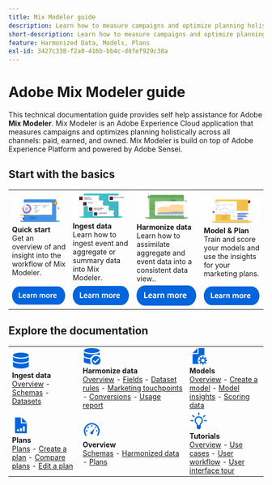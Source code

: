 ```yaml
---
title: Mix Modeler guide
description: Learn how to measure campaigns and optimize planning holistically across all channels with Mix Modeler.
short-description: Learn how to measure campaigns and optimize planning holistically across all channels with Mix Modeler.
feature: Harmonized Data, Models, Plans
exl-id: 3427c338-f2a0-416b-bb4c-d8fef929c38a
---
```

# Adobe Mix Modeler guide

This technical documentation guide provides self help assistance for Adobe **Mix Modeler**. Mix Modeler is an Adobe Experience Cloud application that measures campaigns and optimizes planning holistically across all channels: paid, earned, and owned. Mix Modeler is build on top of Adobe Experience Platform and powered by Adobe Sensei. 

## Start with the basics

<table style="table-layout:fixed">
  <tr style="border: 0;">
    <td>
    <a href="/help/overview.md"><img src="./assets/whatis-mm.png"></a>
    <div><strong>Quick start</strong><br/>Get an overview of and insight into the workflow of Mix Modeler.</div>
    </td>
    <td>
    <a href="/help/ingest-data/overview.md"><img src="./assets/data-ingestion-mm.png"></a>
    <div><strong>Ingest data</strong><br/>Learn how to ingest event and aggregate or summary data into Mix Modeler.</div>
    </td>
    <td>
    <a href="/help/harmonize-data/overview.md"><img src="./assets/plan-mm.png"/></a>
    <div><strong>Harmonize data</strong><br/>Learn how to assimilate  aggregate and event data into a consistent data view.. 
    </div>
    </td>
    <td>
    <a href="/help/models/overview.md"><img src="./assets/models-mm.png"></a>
    <div><strong>Model & Plan</strong><br/>Train and score your models and use the insights for your marketing plans.</div>
    </td>
  </tr>
  <tr style="border: 0;">
    <td align="center"><a href="/help/overview.md"><img src="./assets/learn-more-button.svg"></a></td>
    <td align="center"><a href="/help/ingest-data/overview.md"><img src="./assets/learn-more-button.svg"></a></td>
    <td align="center"><a href="/help/harmonize-data/overview.md"><img src="./assets/learn-more-button.svg"></a></td>
    <td align="center"><a href="/help/models/overview.md"><img src="./assets/learn-more-button.svg"></a></td>
    </tr>
</table>


## Explore the documentation

<table style="table-layout:auto">
  <tr style="border: 0;">
    <td>
      <img src="./assets/Data.svg" width="35px"><br/>
      <strong>Ingest data</strong><br/><a href="/help/ingest-data/overview.md">Overview</a> - <a href="/help/ingest-data/schemas.md">Schemas</a> - <a href="/help/ingest-data/datasets.md">Datasets</a> 
    </td>
    <td>
      <img src="./assets/DataCheck.svg" width="35px"><br/>
      <strong>Harmonize data</strong><br/><a href="/help/harmonize-data/overview.md">Overview</a> - <a href="/help/harmonize-data/fields.md">Fields</a>  - <a href="/help/harmonize-data/dataset-rules.md">Dataset rules</a> - <a href="/help/harmonize-data/marketing-touchpoints.md">Marketing touchpoints</a> - <a href="/help/harmonize-data/conversions.md">Conversions</a> - <a href="/help/harmonize-data/usage-report.md">Usage report</a>  
    </td>
    <td>
      <img src="./assets/FileGear.svg" width="35px"><br/>
      <strong>Models</strong><br/><a href="/help/models/overview.md">Overview</a> - <a href="/help/models/create.md">Create a model</a> - <a href="/help/models/insights.md">Model insights</a> - <a href="/help/models/scoring-data.md">Scoring data</a>
    </td>
  </tr>
  <tr style="border: 0;">
    <td>
      <img src="./assets/FileChart.svg" width="35px"><br/>
      <strong>Plans</strong><br/><a href="/help/plans/overview.md">Plans</a> - <a href="/help/plans/create.md">Create a plan</a> - <a href="/help/plans/compare.md">Compare plans</a> - <a href="/help/plans/edit.md">Edit a plan</a>
    </td>
    <td>
      <img src="./assets/Dashboard.svg" width="35px"><br/>
      <strong>Overview</strong><br/><a href="/help/dashboard/overview.md">Schemas</a> - <a href="/help/dashboard/harmonized-data.md">Harmonized data</a> - <a href="/help/dashboard/plans.md">Plans</a>
    </td>
        <td>
      <img src="./assets/Learn.svg" width="35px"><br/>
      <strong>Tutorials</strong><br/><a href="https://experienceleague.adobe.com/docs/mix-modeler-learn/tutorials/overview.html?lang=en">Overview</a> - <a href="https://experienceleague.adobe.com/docs/mix-modeler-learn/tutorials/intro/use-cases.html?lang=en">Use cases</a> - <a href="https://experienceleague.adobe.com/docs/mix-modeler-learn/tutorials/intro/user-workflow.html?lang=en">User workflow</a>  - <a href="https://experienceleague.adobe.com/docs/mix-modeler-learn/tutorials/intro/user-interface-tour.html?lang=en">User interface tour</a>
    </td>
  </tr>
</table> 
